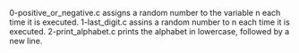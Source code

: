 0-positive_or_negative.c assigns a random number to the variable n each time it is executed.
1-last_digit.c assins a random number to n each time it is executed.
2-print_alphabet.c prints the alphabet in lowercase, followed by a new line.

